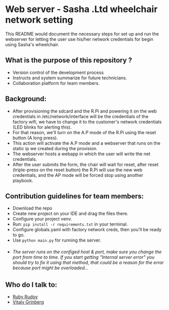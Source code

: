 # Web server - Sasha .Ltd wheelchair network setting

This README would document the necessary steps for set up and run the webserver for letting the 
user use his/her network credentials for begin using Sasha's wheelchair.

## What is the purpose of this repository ?

* Version control of the development process
* Instructs and system summarize for future technicians.
* Collaboration platform for team members.

## Background:

* After provisioning the sdcard and the R.Pi and powering it on
  the web credentials in /etc/network/interface will be the credentials
  of the factory wifi, we have to change it to the customer's network credentials (LED blinks for alerting this).
* For that reason, we'll turn on the A.P mode of the R.Pi using the reset button (A long press).
* This action will activate the A.P mode and a webserver that runs on the static ip we created during the provision.
* The webserver hosts a webapp in which the user will write the net credentials.
* After the user submits the form, the chair will wait for reset,
after reset (triple-press on the reset button) the R.Pi will use the new web credentials, and the AP mode will be forced stop using another playbook. 

## Contribution guidelines for team members:
* Download the repo
* Create new project on your IDE and drag the files there.
* Configure your project venv.  
* Run: ```pip install -r requirements.txt``` in your terminal.
* Configure globals.yaml with factory network creds, then you'll be ready to go.
* Use ```python main.py``` for running the server.
* ###### The server runs on the configed host & port, make sure you change the port from time to time. If you start getting "Internal server error" you should try to fix it using that method, that could be a reason for the error because port might be overloaded...


## Who do I talk to:
* [Ruby Rudov](https://github.com/rubenrudov)
* [Vitaly Grinberg](https://github.com/vitus133)
